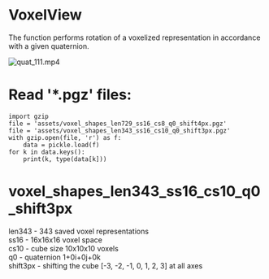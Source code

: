 # VoxelView
The function performs rotation of a voxelized representation in accordance with a given quaternion.

![quat_111.mp4](https://raw.githubusercontent.com/ndrwmlnk/VoxelView/master/assets/quat_111.gif)

# Read '*.pgz' files:

    import gzip
    file = 'assets/voxel_shapes_len729_ss16_cs8_q0_shift4px.pgz'
    file = 'assets/voxel_shapes_len343_ss16_cs10_q0_shift3px.pgz'
    with gzip.open(file, 'r') as f:
        data = pickle.load(f)
    for k in data.keys():
        print(k, type(data[k]))
        

# voxel_shapes_len343_ss16_cs10_q0_shift3px

len343 - 343 saved voxel representations\
ss16 - 16x16x16 voxel space\
cs10 - cube size 10x10x10 voxels\
q0 - quaternion 1+0i+0j+0k\
shift3px - shifting the cube [-3, -2, -1, 0, 1, 2, 3] at all axes 
    